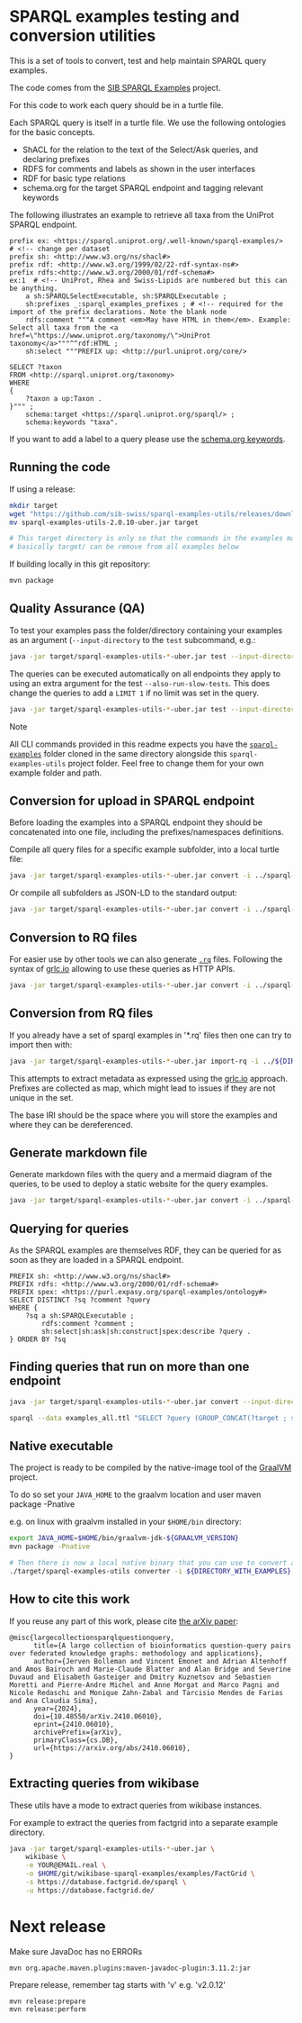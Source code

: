 # SPARQL examples testing and conversion utilities

This is a set of tools to convert, test and help maintain SPARQL query examples.


The code comes from the [SIB SPARQL Examples](https://github.com/sib-swiss/sparql-examples/) project.

For this code to work each query should be in a turtle file.

Each SPARQL query is itself in a turtle file. We use the following ontologies for the basic concepts.

* ShACL for the relation to the text of the Select/Ask queries, and declaring prefixes
* RDFS for comments and labels as shown in the user interfaces
* RDF for basic type relations
* schema.org for the target SPARQL endpoint and tagging relevant keywords

The following illustrates an example to retrieve all taxa from the UniProt SPARQL endpoint.

```sparql
prefix ex: <https://sparql.uniprot.org/.well-known/sparql-examples/>  # <!-- change per dataset
prefix sh: <http://www.w3.org/ns/shacl#>
prefix rdf: <http://www.w3.org/1999/02/22-rdf-syntax-ns#>
prefix rdfs:<http://www.w3.org/2000/01/rdf-schema#>
ex:1  # <!-- UniProt, Rhea and Swiss-Lipids are numbered but this can be anything.
    a sh:SPARQLSelectExecutable, sh:SPARQLExecutable ;
    sh:prefixes _:sparql_examples_prefixes ; # <!-- required for the import of the prefix declarations. Note the blank node
    rdfs:comment """A comment <em>May have HTML in them</em>. Example: Select all taxa from the <a href=\"https://www.uniprot.org/taxonomy/\">UniProt taxonomy</a>"""^^rdf:HTML ;
    sh:select """PREFIX up: <http://purl.uniprot.org/core/>

SELECT ?taxon
FROM <http://sparql.uniprot.org/taxonomy>
WHERE
{
    ?taxon a up:Taxon .
}""" ;
    schema:target <https://sparql.uniprot.org/sparql/> ;
    schema:keywords "taxa".
```

If you want to add a label to a query please use the [schema.org keywords](https://schema.org/keywords).

## Running the code

If using a release:

```bash
mkdir target
wget "https://github.com/sib-swiss/sparql-examples-utils/releases/download/v2.0.10/sparql-examples-utils-2.0.10-uber.jar"
mv sparql-examples-utils-2.0.10-uber.jar target

# This target directory is only so that the commands in the examples match as if the code was build locally.
# basically target/ can be remove from all examples below
```

If building locally in this git repository:

```bash
mvn package
```


## Quality Assurance (QA)

To test your examples pass the folder/directory containing your examples as an argument (`--input-directory` to the `test` subcommand, e.g.:

```bash
java -jar target/sparql-examples-utils-*-uber.jar test --input-directory=../sparql-examples/examples
```

The queries can be executed automatically on all endpoints they apply to using an extra argument for the test `--also-run-slow-tests`. This does change the queries to add a `LIMIT 1` if no limit was set in the query.

```bash
java -jar target/sparql-examples-utils-*-uber.jar test --input-directory=../sparql-examples/examples -p MetaNetX --also-run-slow-tests
```

> [!NOTE]
>
> All CLI commands provided in this readme expects you have the [`sparql-examples`](https://github.com/sib-swiss/sparql-examples) folder cloned in the same directory alongside this `sparql-examples-utils` project folder. Feel free to change them for your own example folder and path.

## Conversion for upload in SPARQL endpoint

Before loading the examples into a SPARQL endpoint they should be concatenated into one file, including the prefixes/namespaces definitions.

Compile all query files for a specific example subfolder, into a local turtle file:

```bash
java -jar target/sparql-examples-utils-*-uber.jar convert -i ../sparql-examples/examples -p Bgee -f ttl > examples_Bgee.ttl
```

Or compile all subfolders as JSON-LD to the standard output:

```bash
java -jar target/sparql-examples-utils-*-uber.jar convert -i ../sparql-examples/examples -p all -f jsonld
```

## Conversion to RQ files

For easier use by other tools we can also generate [`.rq`](https://www.w3.org/TR/2013/REC-sparql11-query-20130321/#mediaType) files. Following the syntax of [grlc.io](https://grlc.io/) allowing to use these queries as HTTP APIs.
```bash
java -jar target/sparql-examples-utils-*-uber.jar convert -i ../sparql-examples/examples -p all -r
```

## Conversion from RQ files

If you already have a set of sparql examples in '*.rq' files then one can try to import then with:

```bash
java -jar target/sparql-examples-utils-*-uber.jar import-rq -i ../${DIRECTORY_WITH_EXAMPLES_IN_RQ_FILES} -b ${BASE_IRI} 
```

This attempts to extract metadata as expressed using the [grlc.io](https://grlc.io) approach.
Prefixes are collected as map, which might lead to issues if they are not unique in the set.

The base IRI should be the space where you will store the examples and where they can be dereferenced.


## Generate markdown file

Generate markdown files with the query and a mermaid diagram of the queries, to be used to deploy a static website for the query examples.

```bash
java -jar target/sparql-examples-utils-*-uber.jar convert -i ../sparql-examples/examples -m
```

## Querying for queries

As the SPARQL examples are themselves RDF, they can be queried for as soon as they are loaded in a SPARQL endpoint.
```sparql
PREFIX sh: <http://www.w3.org/ns/shacl#>
PREFIX rdfs: <http://www.w3.org/2000/01/rdf-schema#>
PREFIX spex: <https://purl.expasy.org/sparql-examples/ontology#>
SELECT DISTINCT ?sq ?comment ?query
WHERE {
    ?sq a sh:SPARQLExecutable ;
        rdfs:comment ?comment ;
        sh:select|sh:ask|sh:construct|spex:describe ?query .
} ORDER BY ?sq
```

## Finding queries that run on more than one endpoint

```bash
java -jar target/sparql-examples-utils-*-uber.jar convert --input-directory ../sparql-examples/examples > examples_all.ttl

sparql --data examples_all.ttl "SELECT ?query (GROUP_CONCAT(?target ; separator=', ') AS ?targets) WHERE { ?query <https://schema.org/target> ?target } GROUP BY ?query HAVING (COUNT(DISTINCT ?target) > 1) "
```

## Native executable

The project is ready to be compiled by the native-image tool of the [GraalVM](https://www.graalvm.org/) project.

To do so set your `JAVA_HOME` to the graalvm location and user maven package -Pnative

e.g. on linux with graalvm installed in your `$HOME/bin` directory:
```bash
export JAVA_HOME=$HOME/bin/graalvm-jdk-${GRAALVM_VERSION}
mvn package -Pnative

# Then there is now a local native binary that you can use to convert all entries
./target/sparql-examples-utils converter -i ${DIRECTORY_WITH_EXAMPLES}
```

## How to cite this work

If you reuse any part of this work, please cite [the arXiv paper](http://arxiv.org/abs/2410.06010):

```
@misc{largecollectionsparqlquestionquery,
      title={A large collection of bioinformatics question-query pairs over federated knowledge graphs: methodology and applications},
      author={Jerven Bolleman and Vincent Emonet and Adrian Altenhoff and Amos Bairoch and Marie-Claude Blatter and Alan Bridge and Severine Duvaud and Elisabeth Gasteiger and Dmitry Kuznetsov and Sebastien Moretti and Pierre-Andre Michel and Anne Morgat and Marco Pagni and Nicole Redaschi and Monique Zahn-Zabal and Tarcisio Mendes de Farias and Ana Claudia Sima},
      year={2024},
      doi={10.48550/arXiv.2410.06010},
      eprint={2410.06010},
      archivePrefix={arXiv},
      primaryClass={cs.DB},
      url={https://arxiv.org/abs/2410.06010},
}
```


## Extracting queries from wikibase

These utils have a mode to extract queries from wikibase instances.

For example to extract the queries from factgrid into a separate example 
directory.

```sh
java -jar target/sparql-examples-utils-*-uber.jar \
    wikibase \
    -e YOUR@EMAIL.real \
    -o $HOME/git/wikibase-sparql-examples/examples/FactGrid \
    -s https://database.factgrid.de/sparql \
    -u https://database.factgrid.de/
```


# Next release

Make sure JavaDoc has no ERRORs
```
mvn org.apache.maven.plugins:maven-javadoc-plugin:3.11.2:jar
```

Prepare release, remember tag starts with 'v' e.g. 'v2.0.12'


```
mvn release:prepare
mvn release:perform
```

